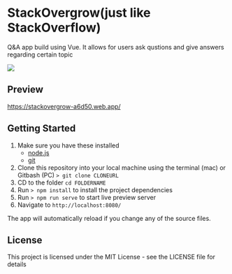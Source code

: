 # StackOvergrow(just like StackOverflow)
Q&A app build using Vue. It allows for users ask qustions and give answers regarding certain topic

<img src="https://rifatcholakov.com/wp-content/uploads/2020/04/StackOvergrow.png" />

## Preview

https://stackovergrow-a6d50.web.app/

## Getting Started
1. Make sure you have these installed
	- [node.js](http://nodejs.org/)
	- [git](http://git-scm.com/)
2. Clone this repository into your local machine using the terminal (mac) or Gitbash (PC) `> git clone CLONEURL`
3. CD to the folder `cd FOLDERNAME`
4. Run `> npm install` to install the project dependencies
5. Run `> npm run serve` to start live preview server
6. Navigate to `http://localhost:8080/`

The app will automatically reload if you change any of the source files.

## License
This project is licensed under the MIT License - see the LICENSE file for details
